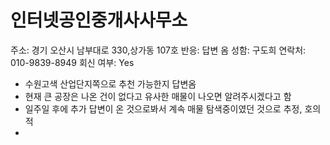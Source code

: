 # 인터넷공인중개사사무소

주소: 경기 오산시 남부대로 330,상가동 107호
반응: 답변 옴
성함: 구도희
연락처: 010-9839-8949
회신 여부: Yes

- 수원고색 산업단지쪽으로 추천 가능한지 답변옴
- 현재 큰 공장은 나온 건이 없다고 유사한 매물이 나오면 알려주시겠다고 함
- 일주일 후에 추가 답변이 온 것으로봐서 계속 매물 탐색중이였던 것으로 추정, 호의적
-